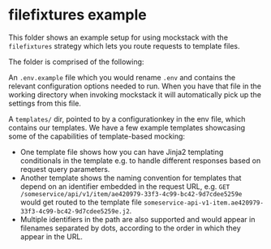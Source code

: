 # filefixtures example

This folder shows an example setup for using mockstack with the `filefixtures` strategy which lets you route
requests to template files.

The folder is comprised of the following:

An `.env.example` file which you would rename `.env` and contains the relevant configuration options needed to run. When you have that file in the working directory when invoking mockstack it will automatically pick up the settings from this file.

A `templates/` dir, pointed to by a configurationkey in the env file, which contains our templates.
We have a few example templates showcasing some of the capabilities of template-based mocking:

* One template file shows how you can have Jinja2 templating conditionals in the template e.g. to handle different responses based on request query parameters.
* Another template shows the naming convention for templates that depend on an identifier embedded in the request URL, e.g. `GET
    /someservice/api/v1/item/ae420979-33f3-4c99-bc42-9d7cdee5259e` would get routed to the template file `someservice-api-v1-item.ae420979-33f3-4c99-bc42-9d7cdee5259e.j2`.
* Multiple identifiers in the path are also supported and would appear in filenames separated by dots, according to the order in which they appear in the URL.
